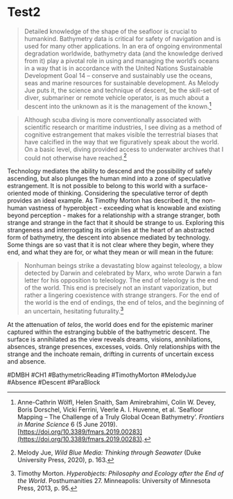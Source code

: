 # Test2

>Detailed knowledge of the shape of the seafloor is crucial to humankind. Bathymetry data is critical for safety of navigation and is used for many other applications. In an era of ongoing environmental degradation worldwide, bathymetry data (and the knowledge derived from it) play a pivotal role in using and managing the world’s oceans in a way that is in accordance with the United Nations Sustainable Development Goal 14 – conserve and sustainably use the oceans, seas and marine resources for sustainable development. As Melody Jue puts it, the science and technique of descent, be the skill-set of diver, submariner or remote vehicle operator, is as much about a descent into the unknown as it is the management of the known.[^1]

> Although scuba diving is more conventionally associated with scientific research or maritime industries, I see diving as a method of cognitive estrangement that makes visible the terrestrial biases that have calcified in the way that we figuratively speak about the world. On a basic level, diving provided access to underwater archives that I could not otherwise have reached.[^2]

Technology mediates the ability to descend and the possibility of safely ascending, but also plunges the human mind into a zone of speculative estrangement. It is not possible to belong to this world with a surface-oriented mode of thinking. Considering the speculative terror of depth provides an ideal example. As Timothy Morton has described it, the non-human vastness of hyperobject - exceeding what is knowable and existing beyond perception - makes for a relationship with a strange stranger, both strange and strange in the fact that it should be strange to us. Exploring this strangeness and interrogating its origin lies at the heart of an abstracted form of bathymetry, the descent into absence mediated by technology. Some things are so vast that it is not clear where they begin, where they end, and what they are for, or what they mean or will mean in the future:

> Nonhuman beings strike a devastating blow against teleology, a blow detected by Darwin and celebrated by Marx, who wrote Darwin a fan letter for his opposition to teleology. The end of teleology is the end of the world. This end is precisely not an instant vaporization, but rather a lingering coexistence with strange strangers. For the end of the world is the end of endings, the end of telos, and the beginning of an uncertain, hesitating futurality.[^3]

At the attenuation of *telos*, the world does end for the epistemic mariner captured within the estranging bubble of the bathymetric descent. The surface is annihilated as the view reveals dreams, visions, annihilations, absences, strange presences, excesses, voids. Only relationships with the strange and the inchoate remain, drifting in currents of uncertain excess and absence.

#DMBH #CH1 #BathymetricReading #TimothyMorton #MelodyJue #Absence #Descent #ParaBlock 

[^1]: Anne-Cathrin Wölfl, Helen Snaith, Sam Amirebrahimi, Colin W. Devey, Boris Dorschel, Vicki Ferrini, Veerle A. I. Huvenne, et al. ‘Seafloor Mapping – The Challenge of a Truly Global Ocean Bathymetry’. _Frontiers in Marine Science_ 6 (5 June 2019). [https://doi.org/10.3389/fmars.2019.00283](https://doi.org/10.3389/fmars.2019.00283).
[^2]: Melody Jue, _Wild Blue Media: Thinking through Seawater_ (Duke University Press, 2020), p. 163.
[^3]: Timothy Morton. _Hyperobjects: Philosophy and Ecology after the End of the World_. Posthumanities 27. Minneapolis: University of Minnesota Press, 2013, p. 95.